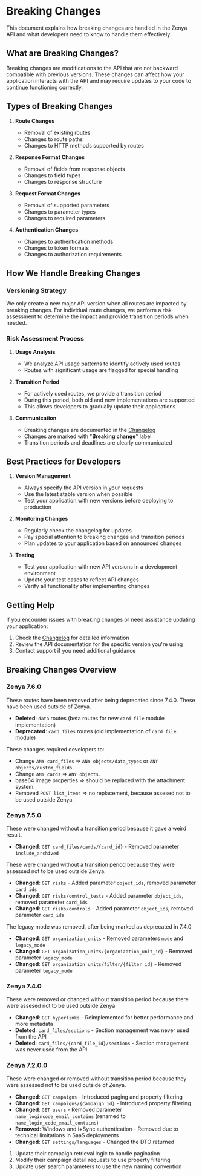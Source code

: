 # Breaking Changes

This document explains how breaking changes are handled in the Zenya API and what developers need to know to handle them effectively.

## What are Breaking Changes?

Breaking changes are modifications to the API that are not backward compatible with previous versions. These changes can affect how your application interacts with the API and may require updates to your code to continue functioning correctly.

## Types of Breaking Changes

1. **Route Changes**
   - Removal of existing routes
   - Changes to route paths
   - Changes to HTTP methods supported by routes

2. **Response Format Changes**
   - Removal of fields from response objects
   - Changes to field types
   - Changes to response structure

3. **Request Format Changes**
   - Removal of supported parameters
   - Changes to parameter types
   - Changes to required parameters

4. **Authentication Changes**
   - Changes to authentication methods
   - Changes to token formats
   - Changes to authorization requirements

## How We Handle Breaking Changes

### Versioning Strategy

We only create a new major API version when all routes are impacted by breaking changes. For individual route changes, we perform a risk assessment to determine the impact and provide transition periods when needed.

### Risk Assessment Process

1. **Usage Analysis**
   - We analyze API usage patterns to identify actively used routes
   - Routes with significant usage are flagged for special handling

2. **Transition Period**
   - For actively used routes, we provide a transition period
   - During this period, both old and new implementations are supported
   - This allows developers to gradually update their applications

3. **Communication**
   - Breaking changes are documented in the [Changelog](Changelog.md)
   - Changes are marked with "**Breaking change**" label
   - Transition periods and deadlines are clearly communicated

## Best Practices for Developers

1. **Version Management**
   - Always specify the API version in your requests
   - Use the latest stable version when possible
   - Test your application with new versions before deploying to production

2. **Monitoring Changes**
   - Regularly check the changelog for updates
   - Pay special attention to breaking changes and transition periods
   - Plan updates to your application based on announced changes

3. **Testing**
   - Test your application with new API versions in a development environment
   - Update your test cases to reflect API changes
   - Verify all functionality after implementing changes

## Getting Help

If you encounter issues with breaking changes or need assistance updating your application:

1. Check the [Changelog](Changelog.md) for detailed information
2. Review the API documentation for the specific version you're using
3. Contact support if you need additional guidance

## Breaking Changes Overview

### Zenya 7.6.0

These routes have been removed after being deprecated since 7.4.0. These have been used outside of Zenya.
- **Deleted**: `data` routes (beta routes for new `card file` module implementation)
- **Deprecated**: `card_files` routes (old implementation of `card file` module)

These changes required developers to:
- Change `ANY card_files` => `ANY objects/data_types` or `ANY objects/custom_fields`.
- Change `ANY cards` => `ANY objects`.
- base64 image properties => should be replaced with the attachment system.
- Removed `POST list_items` => no replacement, because assesed not to be used outside Zenya.

### Zenya 7.5.0

These were changed without a transition period because it gave a weird result.
- **Changed**: `GET card_files/cards/{card_id}` - Removed parameter `include_archived`

These were changed without a transition period because they were assessed not to be used outside Zenya.
- **Changed**: `GET risks` - Added parameter `object_ids`, removed parameter `card_ids`
- **Changed**: `GET risks/control_tests` - Added parameter `object_ids`, removed parameter `card_ids`
- **Changed**: `GET risks/controls` - Added parameter `object_ids`, removed parameter `card_ids`

The legacy mode was removed, after being marked as deprecated in 7.4.0
- **Changed**: `GET organization_units` - Removed parameters `mode` and `legacy_mode`
- **Changed**: `GET organization_units/{organization_unit_id}` - Removed parameter `legacy_mode`
- **Changed**: `GET organization_units/filter/{filter_id}` - Removed parameter `legacy_mode`

### Zenya 7.4.0

These were removed or changed without transition period because there were assesed not to be used outside Zenya
- **Changed**: `GET hyperlinks` - Reimplemented for better performance and more metadata
- **Deleted**: `card_files/sections` - Section management was never used from the API
- **Deleted**: `card_files/{card_file_id}/sections` - Section management was never used from the API

### Zenya 7.2.0.0

These were changed or removed without transition period because they were assessed not to be used outside of Zenya.
- **Changed**: `GET campaigns` - Introduced paging and property filtering
- **Changed**: `GET campaigns/{campaign_id}` - Introduced property filtering
- **Changed**: `GET users` - Removed parameter `name_logincode_email_contains` (renamed to `name_login_code_email_contains`)
- **Removed**: Windows and i+Sync authentication - Removed due to technical limitations in SaaS deployments
- **Changed**: `GET settings/languages` - Changed the DTO returned



1. Update their campaign retrieval logic to handle pagination
2. Modify their campaign detail requests to use property filtering
3. Update user search parameters to use the new naming convention

